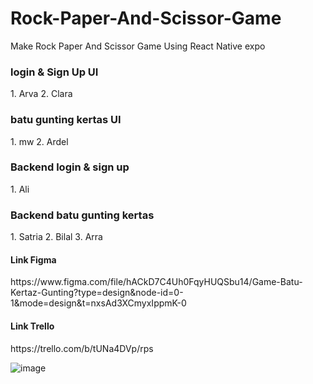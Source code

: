 # Rock-Paper-And-Scissor-Game
Make Rock Paper And Scissor Game Using React Native expo

<h3>login & Sign Up UI </h3>
1. Arva
2. Clara 

<h3>batu gunting kertas UI</h3>
1. mw
2. Ardel 

<h3>Backend login & sign up</h3>
1. Ali

<h3>Backend batu gunting kertas</h3>
1. Satria
2. Bilal
3. Arra

<h4>Link Figma</h4>
https://www.figma.com/file/hACkD7C4Uh0FqyHUQSbu14/Game-Batu-Kertaz-Gunting?type=design&node-id=0-1&mode=design&t=nxsAd3XCmyxIppmK-0

<h4>Link Trello</h4>
https://trello.com/b/tUNa4DVp/rps

![image](https://github.com/mwputri/Rock-Paper-And-Scissor-Game/assets/80372022/8e52dc42-b98e-4de6-ba21-e6d712fbbbff)
